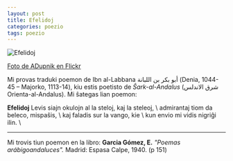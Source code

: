 ```yaml
---
layout: post
title: Efelidoj 
categories: poezio
tags: poezio
---
```

![Efelidoj](https://c1.staticflickr.com/5/4002/4495457658_c67ea7dcfe.jpg) 

[Foto de ADupnik en Flickr][1]

Mi provas traduki poemon de Ibn al-Labbana أبو بكر بن اللبانة (Denia, 1044-45 – Majorko, 1113-14), kiu estis poetisto de *Ŝark-al-Andalus* (شرق الاندلس Orienta-al-Andalus). 
Mi ŝategas lian poemon:

**Efelidoj** 
Levis siajn okulojn al la steloj, kaj la steleoj, \\
admirantaj tiom da beleco, mispaŝis, \\
kaj faladis sur la vango, kie \\
kun envio mi vidis nigriĝi ilin. \\

--------
Mi trovis tiun poemon en la libro:
**Garcia Gómez, E.** *"Poemas arábigoandaluces".* Madrid: Espasa Calpe, 1940. (p 151)

[1]: https://www.flickr.com/photos/adupnik/